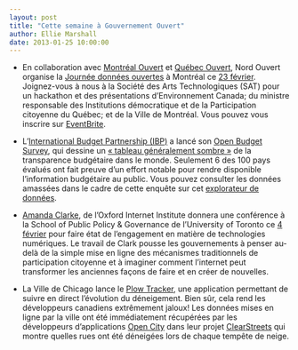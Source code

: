 ```yaml
---
layout: post
title: "Cette semaine à Gouvernement Ouvert"
author: Ellie Marshall
date: 2013-01-25 10:00:00
---
```

- En collaboration avec [Montréal Ouvert](http://montrealouvert.net/) et [Québec Ouvert](http://quebecouvert.org/), Nord Ouvert organise la [Journée données ouvertes](http://opendataday.org/) à Montréal ce [23 février](http://journeedo2013.eventbrite.com/). Joignez-vous à nous à la Société des Arts Technologiques (SAT) pour un hackathon et des présentations d’Environnement Canada; du ministre responsable des Institutions démocratique et de la Participation citoyenne du Québec; et de la Ville de Montréal. Vous pouvez vous inscrire sur [EventBrite](http://journeedo2013.eventbrite.com/).  


- L’[International Budget Partnership (IBP)](http://internationalbudget.org/) a lancé son [Open Budget Survey](http://internationalbudget.org/what-we-do/open-budget-survey/), qui dessine un  [« tableau généralement sombre »](http://www.guardian.co.uk/public-leaders-network/2013/jan/23/open-budget-survey-transparency-dismal) de la transparence budgétaire dans le monde. Seulement 6 des 100 pays évalués ont fait preuve d’un effort notable pour rendre disponible l’information budgétaire au public. Vous pouvez consulter les données amassées dans le cadre de cette enquête sur cet [explorateur de données](http://survey.internationalbudget.org/).

- [Amanda Clarke](http://www.aclarke.ca/), de l’Oxford Internet Institute donnera une conférence à la School of Public Policy & Governance de l’University of Toronto ce 
[4 février](http://aclarke.eventbrite.com/) pour faire état de l’engagement en matière de technologies numériques. Le travail de Clark pousse les gouvernements à penser au-delà de la simple mise en ligne des mécanismes traditionnels de participation citoyenne et à imaginer comment l’internet peut transformer les anciennes façons de faire et en créer de nouvelles.

- La Ville de Chicago lance le [Plow Tracker](http://www.cityofchicago.org/city/en/depts/mayor/iframe/plow_tracker.html), une application permettant de suivre en direct l’évolution du déneigement. Bien sûr, cela rend les développeurs canadiens extrêmement jaloux! Les données mises en ligne par la ville ont été immédiatement récupérées par les développeurs d’applications [Open City](http://opencityapps.org/) dans leur projet [ClearStreets](http://clearstreets.org/) qui montre quelles rues ont été déneigées lors de chaque tempête de neige.